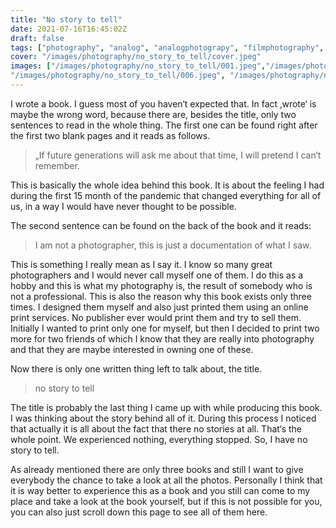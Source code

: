 ```yaml
---
title: "No story to tell"
date: 2021-07-16T16:45:02Z
draft: false
tags: ["photography", "analog", "analogphotograpy", "filmphotography", "photobomb"]
cover: "/images/photography/no_story_to_tell/cover.jpeg"
images: ["/images/photography/no_story_to_tell/001.jpeg","/images/photography/no_story_to_tell/002.jpeg", "/images/photography/no_story_to_tell/003.jpeg", "/images/photography/no_story_to_tell/004.jpeg", "/images/photography/no_story_to_tell/005.jpeg",
"/images/photography/no_story_to_tell/006.jpeg", "/images/photography/no_story_to_tell/007.jpeg", "/images/photography/no_story_to_tell/009.jpg", "/images/photography/no_story_to_tell /009.jpeg", "/images/photography/no_story_to_tell/010.jpeg", "/images/photography/no_story_to_tell/011.jpeg", "/images/photography/no_story_to_tell/012.jpeg", "/images/photography/no_story_to_tell/013.jpeg", "/images/photography/no_story_to_tell/014.jpeg", "/images/photography/no_story_to_tell/015.jpeg", "/images/photography/no_story_to_tell/016.jpeg", "/images/photography/no_story_to_tell/017.jpeg", "/images/photography/no_story_to_tell/018.jpeg", "/images/photography/no_story_to_tell/019.jpeg", "/images/photography/no_story_to_tell/020.jpeg", "/images/photography/no_story_to_tell/021.jpeg", "/images/photography/no_story_to_tell/022.jpeg", "/images/photography/no_story_to_tell/023.jpeg", "/images/photography/no_story_to_tell/024.jpeg", "/images/photography/no_story_to_tell/025.jpeg", "/images/photography/no_story_to_tell/026.jpeg", "/images/photography/no_story_to_tell/027.jpeg", "/images/photography/no_story_to_tell/028.jpeg", "/images/photography/no_story_to_tell/029.jpeg", "/images/photography/no_story_to_tell/030.jpeg", "/images/photography/no_story_to_tell/031.jpeg", "/images/photography/no_story_to_tell/032.jpeg", "/images/photography/no_story_to_tell/033.jpeg", "/images/photography/no_story_to_tell/034.jpeg", "/images/photography/no_story_to_tell/035.jpeg", "/images/photography/no_story_to_tell/036.jpeg", "/images/photography/no_story_to_tell/037.jpeg", "/images/photography/no_story_to_tell/038.jpeg", "/images/photography/no_story_to_tell/039.jpeg", "/images/photography/no_story_to_tell/040.jpeg", "/images/photography/no_story_to_tell/041.jpeg", "/images/photography/no_story_to_tell/042.jpeg", "/images/photography/no_story_to_tell/043.jpeg", "/images/photography/no_story_to_tell/044.jpeg", "/images/photography/no_story_to_tell/045.jpeg", "/images/photography/no_story_to_tell/046.jpeg", "/images/photography/no_story_to_tell/047.jpeg", "/images/photography/no_story_to_tell/048.jpeg"]
---
```


I wrote a book. I guess most of you haven‘t expected that. In fact ‚wrote‘ is maybe the wrong word, because there are, besides the title, only two sentences to read in the whole thing. The first one can be found right after the first two blank pages and it reads as follows.

> „If future generations will ask me about that time, I will pretend I can‘t remember.

This is basically the whole idea behind this book. It is about the feeling I had during the first 15 month of the pandemic that changed everything for all of us, in a way I would have never thought to be possible. 

The second sentence can be found on the back of the book and it reads:

> I am not a photographer, this is just a documentation of what I saw.

This is something I really mean as I say it. I know so many great photographers and I would never call myself one of them. I do this as a hobby and this is what my photography is, the result of somebody who is not a professional. This is also the reason why this book exists only three times. I designed them myself and also just printed them using an online print services. No publisher ever would print them and try to sell them. Initially I wanted to print only one for myself, but then I decided to print two more for two friends of which I know that they are really into photography and that they are maybe interested in owning one of these.

Now there is only one written thing left to talk about, the title.

> no story to tell

The title is probably the last thing I came up with while producing this book. I was thinking about the story behind all of it. During this process I noticed that actually it is all about the fact that there no stories at all. That‘s the whole point. We experienced nothing, everything stopped. So, I have no story to tell.

As already mentioned there are only three books and still I want to give everybody the chance to take a look at all the photos. Personally I think that it is way better to experience this as a book and you still can come to my place and take a look at the book yourself, but if this is not possible for you, you can also just scroll down this page to see all of them here.